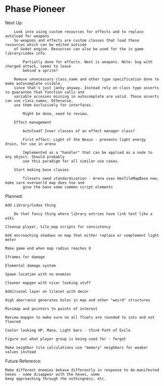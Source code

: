 # Phase Pioneer

Next Up:
	
		Look into using custom resources for effects and to replace autoload for weapons
		So weapons and effects are custom classes that load these resources which can be edited outside
		of Godot engine. Resources can also be used for the in game library/codex info.
		
			Partially done for effects. Next is weapons. Note: bug with charged attack, seems to leave
			behind a sprite?
		
		Remove unnecessary class_name and other type specification done to make autocomplete visible,
		since that's just janky anyway. Instead rely on class type asserts to guarantee that function calls and
		variable accesses missing in autocomplete are valid. Those asserts can use class_names. Otherwise,
		use them exclusively for interfaces.
		
			Might be done, need to review.
	
		Effect management
		
			Autoload? Inner classes of an effect manager class?
			
			First effect: Light of the Nexus - prevents light energy drain, for use in arena
			
			Implemented as a "handler" that can be applied as a node to any object. Should probably
			use this paradigm for all similar use cases.
	
		Start making base classes
	
			Tilesets need standardization - Arena uses HexTileMapBase now, make sure overworld map does too and
			give the base some common script elements

Planned:
	
	Add Library/Codex thing
	
		Do that fancy thing where library entries have link text like a wiki
	
	Cleanup player, tile_map scripts for consistency
	
	Add encroaching shadows on map that either replace or complement light meter
	
	Make game end when map radius reaches 0
	
	Iframes for damage
	
	Elemental damage system
	
	Spawn location with no enemies
	
	Cleaner mapgen with nicer looking stuff
	
	Additional layer on tileset with decor
	
	High aberrance generates holes in map and other "weird" structures
	
	Minimap and pointers to points of interest
	
	Review mapgen to make sure no all floats are rounded to ints and not floored
	
	Cooler looking HP, Mana, Light bars - think Path of Exile
	
	Figure out what player group is being used for - forgot
	
	Make neighbor tile calculations use "memory" neighbors for weaker values instead

Future Reference:
	
	Make different enemies behave differently in response to de-manifested hexes - some disappear with the hexes, some
	keep approaching through the nothingness, etc.
